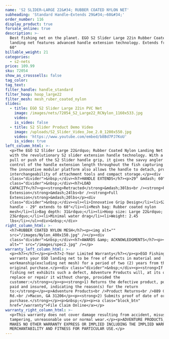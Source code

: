 ```yaml
---
name: 'S2 SLIDER—LARGE 22&#34; RUBBER COATED NYLON NET'
subheading: 'Standard Handle—Extends 29&#34;–60&#34;'
order_number: 116
display_product: true
forsale_online: true
description: >-
  Best fishing net on the planet. EGO S2 Slider Large 22in Rubber Coated Nylon
  landing net features advanced handle extension technology. Extends from 29" to
  60"
billable_weight: 21
categories:
  - s2-nets
price: 109.99
sku: 72054
show_as_crosssells: false
tag_color:
tag_text:
filter_handle: handle_standard
filter_hoop: hoop_large22
filter_mesh: mesh_ruber_coated_nylon
slides:
  - title: EGO S2 Slider Large 22in PVC Net
    image: /images/nets/72054_S2_Large22_RCNylon_1160x533.jpg
    video:
    is_video: false
  - title: S2 Slider Product Demo Video
    image: /uploads/S2_Slider_Video_Joe_2.0_1200x550.jpg
    video: 'https://www.youtube.com/embed/b8Bd7PJ7KoU'
    is_video: true
left_column_html: >-
  <p>The EGO S2 Slider Large 22&rdquo; Rubber Coated Nylon Landing Net comes
  with the revolutionary S2 slider extension handle technology. With a simple
  pull or push of the S2 Slider handle grip, it gives the savvy angler real-time
  control of the handle extension length throughout the fish capturing process.
  The innovative modular platform also allows the handle to detach, providing
  interchangeability of attachment tools and compact storage.</p><div
  class="divider">&nbsp;</div><h7>HANDLE EXTENDS</h7><p>29" &mdash; 60"</p><div
  class="divider">&nbsp;</div><h7>LOAD
  CAPACITY</h7><p><strong>Retracted</strong>&mdash;30lbs<br /><strong>Partial
  Extension</strong>&mdash;24lbs<br /><strong>Full
  Extension</strong>&mdash;20lbs</p><div
  class="divider">&nbsp;</div><ul><li>Innovative Grip Design</li><li>S2 Slider
  handle - 29" extends to 60"</li><li>Mesh bag: Rubber coated nylon
  mesh</li><li>Bag depth: 31&rdquo;</li><li>Hoop size: Large 22&rdquo; x
  23&rdquo;</li><li>Minimal water drag</li><li>Weight: 2.45
  lbs</li></ul><div>&nbsp;</div>
right_column_html: >-
  <h7>RUBBER COATED NYLON MESH</h7><p><img alt=""
  src="/images/Nylon_400x150.jpg" /></p><div
  class="divider">&nbsp;</div><h7>AWARDS &amp; ACKNOWLEDGMENTS</h7><p><img
  alt="" src="/images/spec2.jpg" /></p>
warranty_left_column_html: >-
  <p><h7></h7></p><p><h7>2-Year Limited Warranty</h7></p><p>EGO Fishing Gear
  warrants your EGO landing net to be free of defects in material and
  workmanship(excluding net mesh) for a period of two (2) years from the date of
  original purchase.</p><div class="divider">&nbsp;</div><p><strong>If your EGO
  fishing net exhibits such a defect, Adventure Products will, at its option,
  replace or repair it without charge, provided the
  customer:</strong></p><p><strong>1) Returns the defective product, postage
  paid and insured, indicating the reason(s) for the return
  to:</strong></p><p>Adventure Products<br />Product Returns<br />889 Guy Paine
  Rd.<br />Macon, GA 31206</p><p><strong>2) Submits proof of date of original
  purchase.</strong></p><p>&nbsp;</p><p><a class="block_btn"
  href="/warranty">File Claim Online</a></p>
warranty_right_column_html: >-
  <p>This warranty does not cover damage resulting from accident, misuse, abuse,
  tampering, unreasonable use or normal wear.</p><p>ADVENTURE PRODUCTS, INC.
  MAKES NO OTHER WARRANTY EXPRESS OR IMPLIED INCLUDING THE IMPLIED WARRANTIES OF
  MERCHANTABILITY AND FITNESS FOR PARTICULAR USE.</p>
---
```

